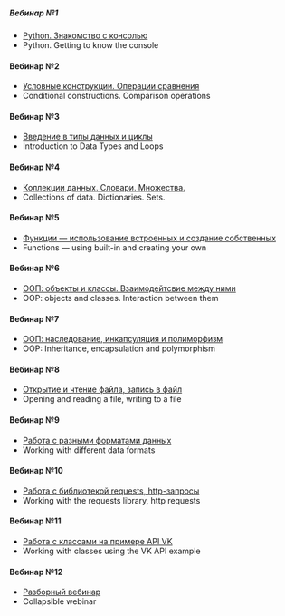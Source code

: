 ##### Вебинар №1
* [Python. Знакомство с консолью](https://github.com/majkl84/Netology_new/tree/main/Python%20Getting%20to%20know%20the%20console)
* Python. Getting to know the console
#### Вебинар №2
* [Условные конструкции. Операции сравнения](https://github.com/majkl84/Netology_new/tree/main/Conditional%20constructions%20-%20Comparison%20operations)
* Conditional constructions. Comparison operations
#### Вебинар №3
* [Введение в типы данных и циклы](https://github.com/majkl84/Netology_new/tree/main/Introduction%20to%20Data%20Types%20and%20Loops)
* Introduction to Data Types and Loops
#### Вебинар №4
* [Коллекции данных. Словари. Множества.](https://github.com/majkl84/Netology_new/tree/main/Collections%20of%20data%20-%20Dictionaries%20-%20Sets)
* Collections of data. Dictionaries. Sets.
#### Вебинар №5
* [Функции — использование встроенных и создание собственных](https://github.com/majkl84/Netology_new/tree/main/Functions%20—%20using%20built-in%20and%20creating%20your%20own)
* Functions — using built-in and creating your own
#### Вебинар №6
* [ООП: объекты и классы. Взаимодейтсвие между ними](https://github.com/majkl84/Netology_new/tree/main/OOP%20objects%20and%20classes%20-%20Interaction%20between%20them)
* OOP: objects and classes. Interaction between them
#### Вебинар №7
* [ООП: наследование, инкапсуляция и полиморфизм](https://github.com/majkl84/Netology_new/tree/main/OOP%20Inheritance%2C%20encapsulation%20and%20polymorphism)
* OOP: Inheritance, encapsulation and polymorphism
#### Вебинар №8
* [Открытие и чтение файла, запись в файл](https://github.com/majkl84/Netology_new/tree/main/Opening%20and%20reading%20a%20file%2C%20writing%20to%20a%20file)
* Opening and reading a file, writing to a file
#### Вебинар №9
* [Работа с разными форматами данных](https://github.com/majkl84/Netology_new/tree/main/Working%20with%20different%20data%20formats)
* Working with different data formats
#### Вебинар №10
* [Работа с библиотекой requests, http-запросы](https://github.com/majkl84/Netology_new/tree/main/Working%20with%20the%20requests%20library)
* Working with the requests library, http requests
#### Вебинар №11
* [Работа с классами на примере API VK](https://github.com/majkl84/Netology_new/tree/main/Working%20with%20classes%20using%20the%20VK%20API%20example)
* Working with classes using the VK API example
#### Вебинар №12
* [Разборный вебинар](https://github.com/majkl84/Netology_new/tree/main/Collapsible%20webinar)
* Collapsible webinar
